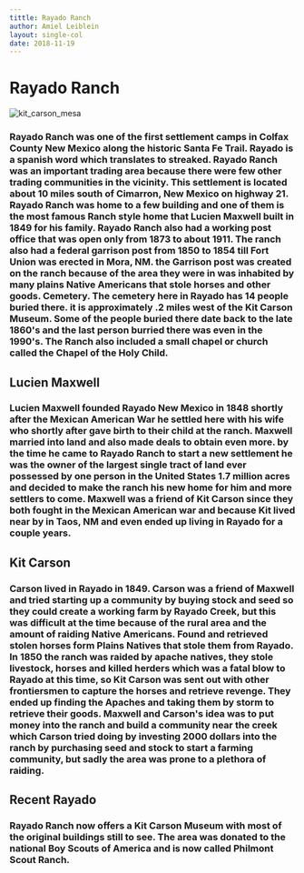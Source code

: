 ```yaml
---
tittle: Rayado Ranch
author: Amiel Leiblein
layout: single-col
date: 2018-11-19
---
```


# Rayado Ranch

![kit_carson_mesa](https://user-images.githubusercontent.com/44708187/49032346-83ce5e00-f169-11e8-8a12-9a7e58986759.jpg)

### Rayado Ranch was one of the first settlement camps in Colfax County New Mexico along the historic Santa Fe Trail. Rayado is a spanish word which translates to streaked. Rayado Ranch was an important trading area because there were few other trading communities in the vicinity. This settlement is located about 10 miles south of Cimarron, New Mexico on highway 21. Rayado Ranch was home to a few building and one of them is the most famous Ranch style home that Lucien Maxwell built in 1849 for his family. Rayado Ranch also had a working post office that was open only from 1873 to about 1911. The ranch also had a federal garrison post from 1850 to 1854 till Fort Union was erected in Mora, NM. the Garrison post was created on the ranch because of the area they were in was inhabited by many plains Native Americans that stole horses and other goods. Cemetery. The cemetery here in Rayado has 14 people buried there. it is approximately .2 miles west of the Kit Carson Museum. Some of the people buried there date back to the late 1860's and the last person burried there was even in the 1990's. The Ranch also included a small chapel or church called the Chapel of the Holy Child.

## Lucien Maxwell

### Lucien Maxwell founded Rayado New Mexico in 1848 shortly after the Mexican American War he settled here with his wife who shortly after gave birth to their child at the ranch. Maxwell married into land and also made deals to obtain even more. by the time he came to Rayado Ranch to start a new settlement he was the owner of the largest single tract of land ever possessed by one person in the United States 1.7 million acres and decided to make the ranch his new home for him and more settlers to come. Maxwell was a friend of Kit Carson since they both fought in the Mexican American war and because Kit lived near by in Taos, NM and even ended up living in Rayado for a couple years.

## Kit Carson

### Carson lived in Rayado in 1849. Carson was a friend of Maxwell and tried starting up a community by buying stock and seed so they could create a working farm by Rayado Creek, but this was difficult at the time because of the rural area and the amount of raiding Native Americans. Found and retrieved stolen horses form Plains Natives that stole them from Rayado. In 1850 the ranch was raided by apache natives, they stole livestock, horses and killed herders which was a fatal blow to Rayado at this time, so Kit Carson was sent out with other frontiersmen to capture the horses and retrieve revenge. They ended up finding the Apaches and taking them by storm to retrieve their goods. Maxwell and Carson's idea was to put money into the ranch and build a community near the creek which Carson tried doing by investing 2000 dollars into the ranch by purchasing seed and stock to start a farming community, but sadly the area was prone to a plethora of raiding.

## Recent Rayado

### Rayado Ranch now offers a Kit Carson Museum with most of the original buildings still to see. The area was donated to the national Boy Scouts of America and is now called Philmont Scout Ranch.
